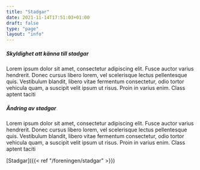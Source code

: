 ```yaml
---
title: "Stadgar"
date: 2021-11-14T17:51:03+01:00
draft: false
type: "page"
layout: "info"
---
```


##### Skyldighet att känna till stadgar
Lorem ipsum dolor sit amet, consectetur adipiscing elit. Fusce auctor varius hendrerit. Donec cursus libero lorem, vel scelerisque lectus pellentesque quis. Vestibulum blandit, libero vitae fermentum consectetur, odio tortor vehicula quam, a suscipit velit ipsum ut risus. Proin in varius enim. Class aptent taciti


##### Ändring av stadgar
Lorem ipsum dolor sit amet, consectetur adipiscing elit. Fusce auctor varius hendrerit. Donec cursus libero lorem, vel scelerisque lectus pellentesque quis. Vestibulum blandit, libero vitae fermentum consectetur, odio tortor vehicula quam, a suscipit velit ipsum ut risus. Proin in varius enim. Class aptent taciti


[Stadgar]({{< ref "/foreningen/stadgar" >}})
